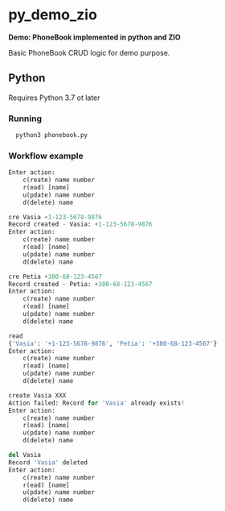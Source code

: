 # py_demo_zio

**Demo: PhoneBook implemented in python and ZIO**

Basic PhoneBook CRUD logic for demo purpose.

## Python

Requires Python 3.7 ot later

### Running

```bash
  python3 phonebook.py
```

### Workflow example

```python
Enter action:
	c(reate) name number
	r(ead) [name]
	u(pdate) name number
	d(delete) name

cre Vasia +1-123-5678-9876
Record created - Vasia: +1-123-5678-9876
Enter action:
	c(reate) name number
	r(ead) [name]
	u(pdate) name number
	d(delete) name

cre Petia +380-68-123-4567
Record created - Petia: +380-68-123-4567
Enter action:
	c(reate) name number
	r(ead) [name]
	u(pdate) name number
	d(delete) name

read
{'Vasia': '+1-123-5678-9876', 'Petia': '+380-68-123-4567'}
Enter action:
	c(reate) name number
	r(ead) [name]
	u(pdate) name number
	d(delete) name

create Vasia XXX
Action failed: Record for 'Vasia' already exists!
Enter action:
	c(reate) name number
	r(ead) [name]
	u(pdate) name number
	d(delete) name

del Vasia
Record 'Vasia' deleted
Enter action:
	c(reate) name number
	r(ead) [name]
	u(pdate) name number
	d(delete) name

```
